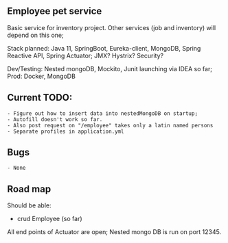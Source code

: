 Employee pet service
--------------------------------------
Basic service for inventory project.
Other services (job and inventory) will depend on this one;


Stack planned: Java 11, SpringBoot, Eureka-client, MongoDB, Spring Reactive API, Spring Actuator; 
JMX? Hystrix? Security?

Dev/Testing: Nested mongoDB, Mockito, Junit launching via IDEA so far;
Prod: Docker, MongoDB


Current TODO:
--------------------------------------
    - Figure out how to insert data into nestedMongoDB on startup;
    - Autofill doesn't work so far.
    - Also post request on "/employee" takes only a latin named persons
    - Separate profiles in application.yml

Bugs
--------------------------------------
    - None

Road map
--------------------------------------
Should be able:

- crud Employee (so far)

All end points of Actuator are open;
Nested mongo DB is run on port 12345.
